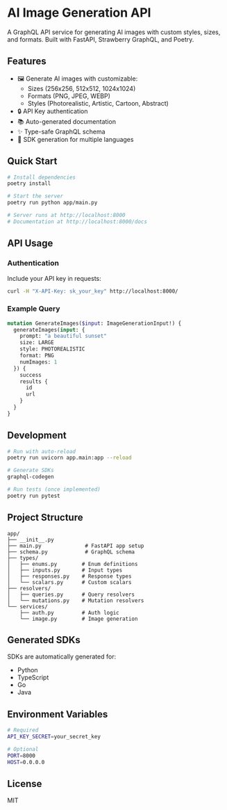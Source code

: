 # AI Image Generation API

A GraphQL API service for generating AI images with custom styles, sizes, and formats. Built with FastAPI, Strawberry GraphQL, and Poetry.

## Features

- 🖼️ Generate AI images with customizable:
  - Sizes (256x256, 512x512, 1024x1024)
  - Formats (PNG, JPEG, WEBP)
  - Styles (Photorealistic, Artistic, Cartoon, Abstract)
- 🔒 API Key authentication
- 📚 Auto-generated documentation
- ✨ Type-safe GraphQL schema
- 🔄 SDK generation for multiple languages

## Quick Start

```bash
# Install dependencies
poetry install

# Start the server
poetry run python app/main.py

# Server runs at http://localhost:8000
# Documentation at http://localhost:8000/docs
```

## API Usage

### Authentication

Include your API key in requests:
```bash
curl -H "X-API-Key: sk_your_key" http://localhost:8000/
```

### Example Query

```graphql
mutation GenerateImages($input: ImageGenerationInput!) {
  generateImages(input: {
    prompt: "a beautiful sunset"
    size: LARGE
    style: PHOTOREALISTIC
    format: PNG
    numImages: 1
  }) {
    success
    results {
      id
      url
    }
  }
}
```

## Development

```bash
# Run with auto-reload
poetry run uvicorn app.main:app --reload

# Generate SDKs
graphql-codegen

# Run tests (once implemented)
poetry run pytest
```

## Project Structure

```
app/
├── __init__.py
├── main.py              # FastAPI app setup
├── schema.py            # GraphQL schema
├── types/              
│   ├── enums.py        # Enum definitions
│   ├── inputs.py       # Input types
│   ├── responses.py    # Response types
│   └── scalars.py      # Custom scalars
├── resolvers/
│   ├── queries.py      # Query resolvers
│   └── mutations.py    # Mutation resolvers
└── services/
    ├── auth.py         # Auth logic
    └── image.py        # Image generation
```

## Generated SDKs

SDKs are automatically generated for:
- Python
- TypeScript
- Go
- Java

## Environment Variables

```bash
# Required
API_KEY_SECRET=your_secret_key

# Optional
PORT=8000
HOST=0.0.0.0
```

## License

MIT